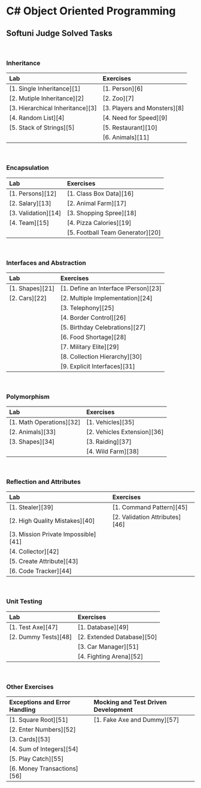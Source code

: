 # C# Object Oriented Programming

## Softuni Judge Solved Tasks

&nbsp;

### Inheritance

| Lab | Exercises | 
| :--- | :--- | 
| [1. Single Inheritance][1]       | [1. Person][6]      		  | 
| [2. Mutiple Inheritance][2]      | [2. Zoo][7]      			  | 
| [3. Hierarchical Inheritance][3] | [3. Players and Monsters][8] | 
| [4. Random List][4]  			   | [4. Need for Speed][9]       | 
| [5. Stack of Strings][5] 		   | [5. Restaurant][10]          | 
|       						   | [6. Animals][11]             |

&nbsp;

### Encapsulation

| Lab | Exercises | 
| :--- | :--- | 
| [1. Persons][12]    | [1. Class Box Data][16]      	 | 
| [2. Salary][13]     | [2. Animal Farm][17]      		 | 
| [3. Validation][14] | [3. Shopping Spree][18] 		 | 
| [4. Team][15]  	  | [4. Pizza Calories][19]          | 
|           		  | [5. Football Team Generator][20] | 

&nbsp;

### Interfaces and Abstraction

| Lab | Exercises | 
| :--- | :--- | 
| [1. Shapes][21] | [1. Define an Interface IPerson][23] | 
| [2. Cars][22]   | [2. Multiple Implementation][24]     | 
| 				  | [3. Telephony][25] 		 			 | 
| 				  | [4. Border Control][26]          	 | 
|           	  | [5. Birthday Celebrations][27] 		 | 
| 				  | [6. Food Shortage][28] 		 		 | 
| 				  | [7. Military Elite][29]        	     | 
|           	  | [8. Collection Hierarchy][30] 		 | 
| 				  | [9. Explicit Interfaces][31] 		 | 

&nbsp;

### Polymorphism

| Lab | Exercises | 
| :--- | :--- | 
| [1. Math Operations][32] | [1. Vehicles][35] 			| 
| [2. Animals][33]   	   | [2. Vehicles Extension][36]| 
| [3. Shapes][34]   	   | [3. Raiding][37] 		 	| 
| 				 		   | [4. Wild Farm][38]         | 

&nbsp;

### Reflection and Attributes

| Lab | Exercises | 
| :--- | :--- | 
| [1. Stealer][39] 		  			  | [1. Command Pattern][45] 	   |
| [2. High Quality Mistakes][40]   	  | [2. Validation Attributes][46] | 
| [3. Mission Private Impossible][41] | 	
| [4. Collector][42]    			  | 	
| [5. Create Attribute][43] 		  | 	
| [6. Code Tracker][44]				  | 	

&nbsp;

### Unit Testing

| Lab | Exercises | 
| :--- | :--- | 
| [1. Test Axe][47]    | [1. Database][49] 	    	|
| [2. Dummy Tests][48] | [2. Extended Database][50] | 
| 					   | [3. Car Manager][51] 	    |
| 					   | [4. Fighting Arena][52] 	| 

&nbsp;

### Other Exercises

| Exceptions and Error Handling | Mocking and Test Driven Development | 
| :--- | :--- | 
| [1. Square Root][51] 		  | [1. Fake Axe and Dummy][57] |
| [2. Enter Numbers][52]   	  |      
| [3. Cards][53] 		 	  | 	
| [4. Sum of Integers][54]    | 	
| [5. Play Catch][55] 		  | 	
| [6. Money Transactions][56] | 	